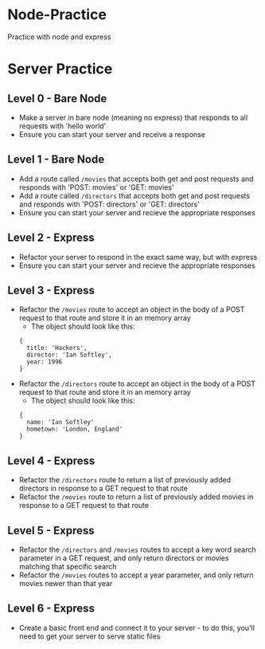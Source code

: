 # Node-Practice
Practice with node and express

# Server Practice

## Level 0 - Bare Node
* Make a server in bare node (meaning no express) that responds to all requests with 'hello world'
* Ensure you can start your server and receive a response 

## Level 1 - Bare Node
* Add a route called `/movies` that accepts both get and post requests and responds with 'POST: movies' or 'GET: movies'
* Add a route called `/directors` that accepts both get and post requests and responds with 'POST: directors' or 'GET: directors'
* Ensure you can start your server and recieve the appropriate responses 

## Level 2 - Express
* Refactor your server to respond in the exact same way, but with express
* Ensure you can start your server and recieve the appropriate responses 

## Level 3 - Express
* Refactor the `/movies` route to accept an object in the body of a POST request to that route and store it in an memory array
  - The object should look like this: 
  ```
  {
    title: 'Hackers',
    director: 'Ian Softley',
    year: 1996
  }
  ```
* Refactor the `/directors` route to accept an object in the body of a POST request to that route and store it in an memory array
  - The object should look like this: 
  ```
  {
    name: 'Ian Softley'
    hometown: 'London, England'
  }
  ```

## Level 4 - Express
* Refactor the `/directors` route to return a list of previously added directors in response to a GET request to that route
* Refactor the `/movies` route to return a list of previously added movies in response to a GET request to that route

## Level 5 - Express
* Refactor the `/directors` and `/movies` routes to accept a key word search parameter in a GET request, and only return directors or movies matching that specific search
* Refactor the `/movies` routes to accept a year parameter, and only return movies newer than that year

## Level 6 - Express
* Create a basic front end and connect it to your server - to do this, you'll need to get your server to serve static files
